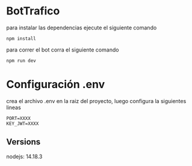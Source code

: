 # BotTrafico

para instalar las dependencias ejecute el siguiente comando

```
npm install
```

para correr el bot corra el siguiente comando
```
npm run dev
```

# Configuración .env

crea el archivo .env en la raiz del proyecto, luego configura la siguientes lineas
```
PORT=XXXX
KEY_JWT=XXXX
```

## Versions

nodejs: 14.18.3